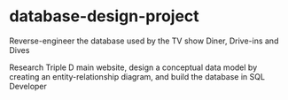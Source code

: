 # database-design-project
Reverse-engineer the database used by the TV show Diner, Drive-ins and Dives

Research Triple D main website, design a conceptual data model by creating an entity-relationship diagram, and build the database in SQL Developer
